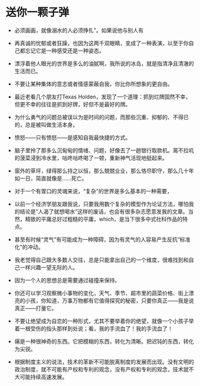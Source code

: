 # 送你一颗子弹

- 必须画画，就像溺水的人必须挣扎”。如果说他与别人有

- 再真诚的忧郁或者狂躁，也因为这两千双眼睛，变成了一种表演，以至于你自己都忘记它是一种感受还是一种姿态。

- 漂浮着他人眼光的世界是多么的油腻啊，我所说的冰岛，就是指清净且清澈的生活而已。

- 不要让某种集体的意志或者情感蒙蔽自我，你比你所想象的更自由。

- 最近老看几个朋友打Texas Holden，发现了一个道理：抓到烂牌固然不幸，但更不幸的往往是抓到好牌，好但不是最好的牌。

- 为什么勇气的问题总被误以为是时间的问题，而那些沉重、抑郁的、不得已的，总是被叫做生活本身。

- 愤怒——只有愤怒——是感知自我最快捷的方式。

- 脑子里拎了那多么沉甸甸的情绪、问题，好像去了一趟银行取款机。蔫不拉叽的菠菜浸到冷水里，咕咚咕咚喝了一顿，重新神气活现地挺起来。

- 窗外的草坪，绿得那么持之以恒，那么兢兢业业，那么恪尽职守，那么几十年如一日，简直就像是……死亡。

- 对于一个有胃口的灵魂来说，“复杂”的世界是多么基本的一种需要，

- 以前一个经济学朋友跟我说，只要我用数个复杂的模型作为论证方法，哪怕我的结论是“人渴了就想喝水”这样的废话，也会有很多杂志愿意发我的文章。当然，精致的平庸总好过粗糙的平庸，which，是当下很多中式社科作品的特点。

- 甚至有时候“灵气”有可能成为一种障碍，因为有灵气的人容易产生反抗“标准化”的冲动。

- 我老觉得自己跟大多数人交往，总是只能拿出自己的一个维度，很难找到和自己一样兴趣一望无际的人。

- 因为一个人的思想总是需要通过碰撞来保持。

- 你还可以学习观察微小事物的变化，天气、季节、超市里的蔬菜价格、街上漂亮的小孩，你知道，万事万物都有它值得探究的秘密，只要你真正——我是说真正——打量它。

- 不要让绝望成为自恋的一种形式，尤其不要举着你的绝望，就像一个小孩子举着一根受伤的指头那样到处说；看，我的手流血了！我的手流血了！

- 痛是一种很神奇的东西。它把模糊的东西，转化为清晰。把迟钝的东西，转化为尖锐。

- 根据制度主义的说法，技术的革新不可能脱离制度的发展而出现。没有文明的政治制度，就不可能有产权和专利的观念，没有产权和专利的观念，技术就不大可能持续高速发展。